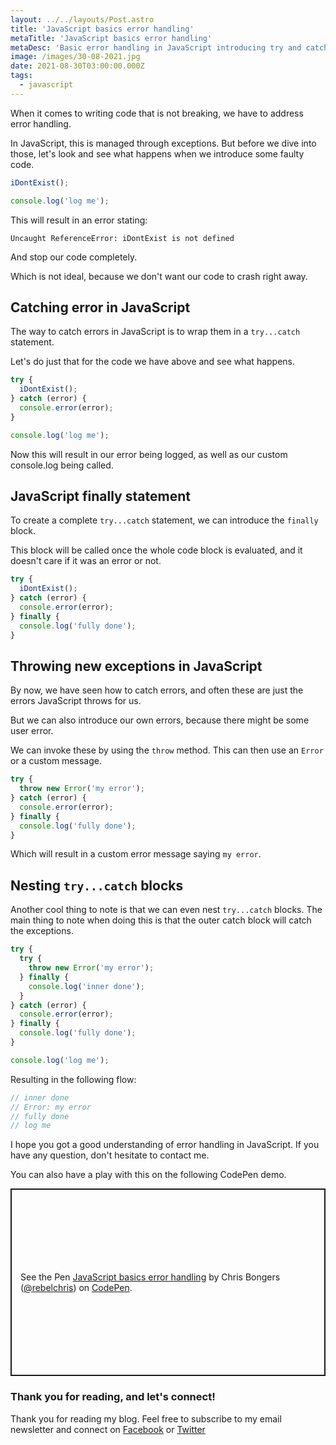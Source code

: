 ```yaml
---
layout: ../../layouts/Post.astro
title: 'JavaScript basics error handling'
metaTitle: 'JavaScript basics error handling'
metaDesc: 'Basic error handling in JavaScript introducing try and catch statements'
image: /images/30-08-2021.jpg
date: 2021-08-30T03:00:00.000Z
tags:
  - javascript
---
```


When it comes to writing code that is not breaking, we have to address error handling.

In JavaScript, this is managed through exceptions. But before we dive into those, let's look and see what happens when we introduce some faulty code.

```js
iDontExist();

console.log('log me');
```

This will result in an error stating:

```
Uncaught ReferenceError: iDontExist is not defined
```

And stop our code completely.

Which is not ideal, because we don't want our code to crash right away.

## Catching error in JavaScript

The way to catch errors in JavaScript is to wrap them in a `try...catch` statement.

Let's do just that for the code we have above and see what happens.

```js
try {
  iDontExist();
} catch (error) {
  console.error(error);
}

console.log('log me');
```

Now this will result in our error being logged, as well as our custom console.log being called.

## JavaScript finally statement

To create a complete `try...catch` statement, we can introduce the `finally` block.

This block will be called once the whole code block is evaluated, and it doesn't care if it was an error or not.

```js
try {
  iDontExist();
} catch (error) {
  console.error(error);
} finally {
  console.log('fully done');
}
```

## Throwing new exceptions in JavaScript

By now, we have seen how to catch errors, and often these are just the errors JavaScript throws for us.

But we can also introduce our own errors, because there might be some user error.

We can invoke these by using the `throw` method. This can then use an `Error` or a custom message.

```js
try {
  throw new Error('my error');
} catch (error) {
  console.error(error);
} finally {
  console.log('fully done');
}
```

Which will result in a custom error message saying `my error`.

## Nesting `try...catch` blocks

Another cool thing to note is that we can even nest `try...catch` blocks.
The main thing to note when doing this is that the outer catch block will catch the exceptions.

```js
try {
  try {
    throw new Error('my error');
  } finally {
    console.log('inner done');
  }
} catch (error) {
  console.error(error);
} finally {
  console.log('fully done');
}

console.log('log me');
```

Resulting in the following flow:

```js
// inner done
// Error: my error
// fully done
// log me
```

I hope you got a good understanding of error handling in JavaScript. If you have any question, don't hesitate to contact me.

You can also have a play with this on the following CodePen demo.

<p class="codepen" data-height="300" data-theme-id="dark" data-default-tab="js,result" data-slug-hash="rNwBpzR" data-user="rebelchris" style="height: 300px; box-sizing: border-box; display: flex; align-items: center; justify-content: center; border: 2px solid; margin: 1em 0; padding: 1em;">
  <span>See the Pen <a href="https://codepen.io/rebelchris/pen/rNwBpzR">
  JavaScript basics error handling</a> by Chris Bongers (<a href="https://codepen.io/rebelchris">@rebelchris</a>)
  on <a href="https://codepen.io">CodePen</a>.</span>
</p>
<script async src="https://cpwebassets.codepen.io/assets/embed/ei.js"></script>

### Thank you for reading, and let's connect!

Thank you for reading my blog. Feel free to subscribe to my email newsletter and connect on [Facebook](https://www.facebook.com/DailyDevTipsBlog) or [Twitter](https://twitter.com/DailyDevTips1)
